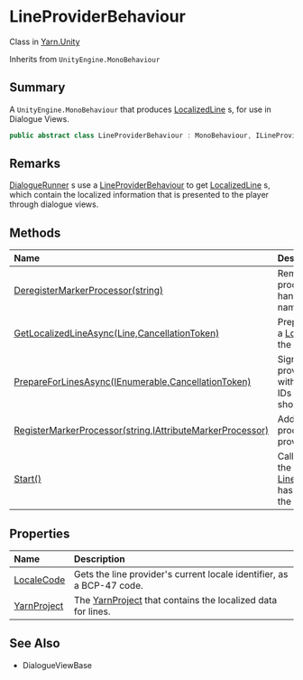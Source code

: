 # LineProviderBehaviour

Class in [Yarn.Unity](/docs/api/csharp/yarn.unity.md)

Inherits from `UnityEngine.MonoBehaviour`

## Summary


A  <code>UnityEngine.MonoBehaviour</code>  that produces  <a href="yarn.unity.localizedline.md">LocalizedLine</a> s, for use in Dialogue Views.


```csharp
public abstract class LineProviderBehaviour : MonoBehaviour, ILineProvider
```

## Remarks

<a href="yarn.unity.dialoguerunner.md">DialogueRunner</a> s use a  <a href="yarn.unity.lineproviderbehaviour.md">LineProviderBehaviour</a> 
to get  <a href="yarn.unity.localizedline.md">LocalizedLine</a> s, which contain the localized
information that is presented to the player through dialogue views.


## Methods

|Name|Description|
|:---|:---|
|[DeregisterMarkerProcessor(string)](/docs/api/csharp/yarn.unity.lineproviderbehaviour.deregistermarkerprocessor.md)|Removes all marker processors that handle markers named  <code>attributeName</code> .|
|[GetLocalizedLineAsync(Line,CancellationToken)](/docs/api/csharp/yarn.unity.lineproviderbehaviour.getlocalizedlineasync.md)|Prepares and returns a  <a href="yarn.unity.localizedline.md">LocalizedLine</a>  from the specified <a href="yarn.line.md">Line</a> .|
|[PrepareForLinesAsync(IEnumerable<string>,CancellationToken)](/docs/api/csharp/yarn.unity.lineproviderbehaviour.prepareforlinesasync.md)|Signals to the line provider that lines with the provided line IDs may be presented shortly.|
|[RegisterMarkerProcessor(string,IAttributeMarkerProcessor)](/docs/api/csharp/yarn.unity.lineproviderbehaviour.registermarkerprocessor.md)|Adds a new marker processor to the line provider.|
|[Start()](/docs/api/csharp/yarn.unity.lineproviderbehaviour.start.md)|Called by Unity when the  <a href="yarn.unity.lineproviderbehaviour.md">LineProviderBehaviour</a>  has first appeared in the scene.|

## Properties

|Name|Description|
|:---|:---|
|[LocaleCode](/docs/api/csharp/yarn.unity.lineproviderbehaviour.localecode.md)|Gets the line provider's current locale identifier, as a BCP-47 code.|
|[YarnProject](/docs/api/csharp/yarn.unity.lineproviderbehaviour.yarnproject.md)|The  <a href="yarn.unity.ilineprovider.yarnproject.md">YarnProject</a>  that contains the localized data for lines.|

## See Also

* DialogueViewBase


